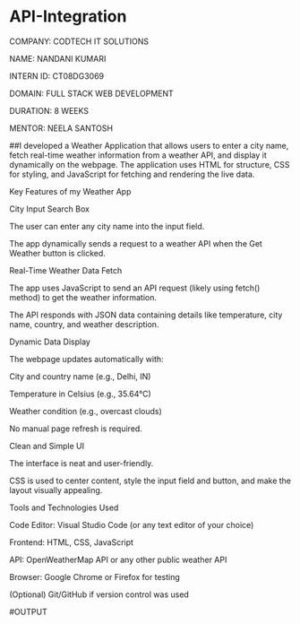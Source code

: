 # API-Integration

COMPANY: CODTECH IT SOLUTIONS

NAME: NANDANI KUMARI

INTERN ID: CT08DG3069

DOMAIN: FULL STACK WEB DEVELOPMENT

DURATION: 8 WEEKS

MENTOR: NEELA SANTOSH

##I developed a Weather Application that allows users to enter a city name, fetch real-time weather information from a weather API, and display it dynamically on the webpage. The application uses HTML for structure, CSS for styling, and JavaScript for fetching and rendering the live data.

Key Features of my Weather App

City Input Search Box

The user can enter any city name into the input field.

The app dynamically sends a request to a weather API when the Get Weather button is clicked.

Real-Time Weather Data Fetch

The app uses JavaScript to send an API request (likely using fetch() method) to get the weather information.

The API responds with JSON data containing details like temperature, city name, country, and weather description.

Dynamic Data Display

The webpage updates automatically with:

City and country name (e.g., Delhi, IN)

Temperature in Celsius (e.g., 35.64°C)

Weather condition (e.g., overcast clouds)

No manual page refresh is required.

Clean and Simple UI

The interface is neat and user-friendly.

CSS is used to center content, style the input field and button, and make the layout visually appealing.

Tools and Technologies Used

Code Editor: Visual Studio Code (or any text editor of your choice)

Frontend: HTML, CSS, JavaScript

API: OpenWeatherMap API or any other public weather API

Browser: Google Chrome or Firefox for testing

(Optional) Git/GitHub if version control was used

#OUTPUT
